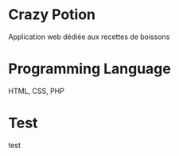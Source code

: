 # Crazy Potion

Application web dédiée aux recettes de boissons

# Programming Language

HTML, CSS, PHP

# Test

test
